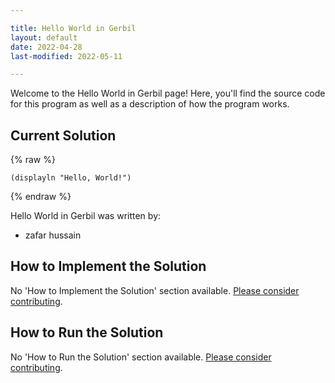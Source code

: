```yaml
---

title: Hello World in Gerbil
layout: default
date: 2022-04-28
last-modified: 2022-05-11

---
```


Welcome to the Hello World in Gerbil page! Here, you'll find the source code for this program as well as a description of how the program works.

## Current Solution

{% raw %}

```gerbil
(displayln "Hello, World!")
```

{% endraw %}

Hello World in Gerbil was written by:

- zafar hussain

## How to Implement the Solution

No 'How to Implement the Solution' section available. [Please consider contributing](https://github.com/TheRenegadeCoder/sample-programs-website).

## How to Run the Solution

No 'How to Run the Solution' section available. [Please consider contributing](https://github.com/TheRenegadeCoder/sample-programs-website).